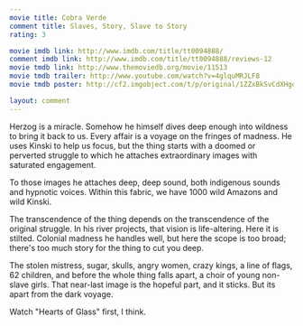```yaml
---
movie title: Cobra Verde
comment title: Slaves, Story, Slave to Story
rating: 3

movie imdb link: http://www.imdb.com/title/tt0094888/
comment imdb link: http://www.imdb.com/title/tt0094888/reviews-12
movie tmdb link: http://www.themoviedb.org/movie/11513
movie tmdb trailer: http://www.youtube.com/watch?v=4glquMRJLF8
movie tmdb poster: http://cf2.imgobject.com/t/p/original/1ZZxBkSvCdXHgothZiNflgyJ6Lu.jpg

layout: comment
---
```


Herzog is a miracle. Somehow he himself dives deep enough into wildness to bring it back to us. Every affair is a voyage on the fringes of madness. He uses Kinski to help us focus, but the thing starts with a doomed or perverted struggle to which he attaches extraordinary images with saturated engagement.

To those images he attaches deep, deep sound, both indigenous sounds and hypnotic voices. Within this fabric, we have 1000 wild Amazons and wild Kinski.

The transcendence of the thing depends on the transcendence of the original struggle. In his river projects, that vision is life-altering. Here it is stilted. Colonial madness he handles well, but here the scope is too broad; there's too much story for the thing to cut you deep.

The stolen mistress, sugar, skulls, angry women, crazy kings, a line of flags, 62 children, and before the whole thing falls apart, a choir of young non-slave girls. That near-last image is the hopeful part, and it sticks. But its apart from the dark voyage.

Watch "Hearts of Glass" first, I think.